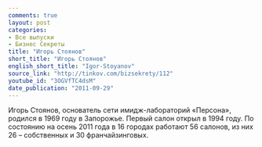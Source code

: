 ```yaml
---
comments: true
layout: post
categories:
- Все выпуски
- Бизнес Секреты
title: "Игорь Стоянов"
short_title: "Игорь Стоянов"
english_short_title: "Igor-Stoyanov"
source_link: "http://tinkov.com/bizsekrety/112"
youtube_id: "3OGVfTC4dsM"
date_publication: "2011-09-29"
---
```

Игорь Стоянов, основатель сети имидж-лабораторий «Персона», родился в 1969 году в Запорожье. Первый салон открыл в 1994 году. По состоянию на осень 2011 года в 16 городах работают 56 салонов, из них 26 – собственных и 30 франчайзинговых.
